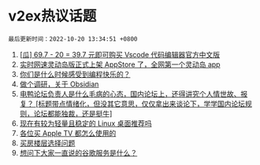 # v2ex热议话题

`最后更新时间：2022-10-20 13:34:51 +0800`

1. [[瓜] 69.7 - 20 = 39.7 元即可购买 Vscode 代码编辑器官方中文版](https://www.v2ex.com/t/888177)
1. [实时网速灵动岛版正式上架 AppStore 了，全网第一个灵动岛 app](https://www.v2ex.com/t/888318)
1. [你们是什么时候感受到编程快乐的？](https://www.v2ex.com/t/888246)
1. [做个调研，关于 Obsidian](https://www.v2ex.com/t/888288)
1. [电鸭论坛负责人是什么毛病的心态，国内论坛上，还得讲究个人情世故、报复？
 [标题带点情绪化，但没其它意思，仅仅拿出来谈论下，学学国内论坛规则，论坛都能独裁，还是挺牛]](https://www.v2ex.com/t/888145)
1. [现在有较为轻量且稳定的 Linux 桌面推荐吗](https://www.v2ex.com/t/888115)
1. [各位买 Apple TV 都怎么使用的](https://www.v2ex.com/t/888124)
1. [买房楼层选择问题](https://www.v2ex.com/t/888227)
1. [想问下大家一直说的谷歌服务是什么？](https://www.v2ex.com/t/888152)

